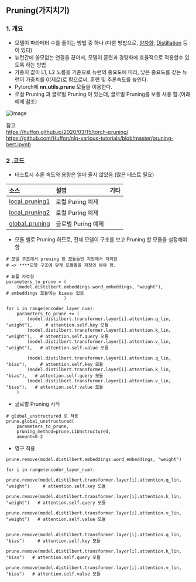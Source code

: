 ## Pruning(가지치기)
### 1. 개요

- 모델이 파라메터 수를 줄이는 방법 중 하나 (다른 방법으로, [양자화](https://github.com/kobongsoo/BERT/tree/master/Quantization), [Distillation](https://github.com/kobongsoo/BERT/tree/master/distilbert) 등이 있다)
- 뉴런간에 쓸모없는 연결을 끊어서, 모델이 훈련과 경량화에 효율적으로 적용할수 있도록 하는 방법
- 가중치 값이 L1, L2 노름을 기준으로 뉴런의 중요도에 따라, 낮은 중요도를 갖는 뉴런이 가중치를 0(제로)로 함으로써, 훈련 및 추론속도를 높인다.
- Pytorch에 **nn.utils.prune** 모듈을 이용한다.
- 로컬 Pruning 과 글로벌 Pruning 이 있는데, 글로벌 Pruning를 보통 사용 함.(아래 예제 참조)
 
![image](https://user-images.githubusercontent.com/93692701/171798008-5c8423c0-cfac-4e31-bb12-b91d2e23cd6d.png)


참고 
<br>https://huffon.github.io/2020/03/15/torch-pruning/
<br>https://github.com/Huffon/nlp-various-tutorials/blob/master/pruning-bert.ipynb

### 2 .코드
- 테스트시 추론 속도와 용량은 얼마 줄지 않았음.(많은 테스트 필요)

|소스      | 설명          | 기타  |
|:---------|:--------------|-------|
|[local_pruning1](https://github.com/kobongsoo/BERT/blob/master/pruning/local_pruning1.ipynb)| 로컬 Puring 예제||
|[local_pruning2](https://github.com/kobongsoo/BERT/blob/master/pruning/local_pruning2.ipynb)| 로컬 Puring 예제||
|[global_pruning](https://github.com/kobongsoo/BERT/blob/master/pruning/global_pruning.ipynb)| 글로벌 Puring 예제||

- 모듈 별로 Pruning 하므로, 전체 모델이 구조를 보고 Pruning 할 모듈을 설정해야 함
```
# 모델 구조에서 pruning 할 모듈들만 지정해서 처리함
# => ****모델 구조에 맞게 모듈들을 재정의 해야 함.

# 튜플 자료형
parameters_to_prune = (
    (model.distilbert.embeddings.word_embeddings, "weight"),                  # embeddings 모듈에는 bias는 없음
                      ) 

for i in range(encoder_layer_num):
    parameters_to_prune += (
        (model.distilbert.transformer.layer[i].attention.q_lin, "weight"),     # attention.self.key 모듈
        (model.distilbert.transformer.layer[i].attention.k_lin, "weight"),   # attention.self.query 모듈
        (model.distilbert.transformer.layer[i].attention.v_lin, "weight"),   # attention.self.value 모듈
          
        (model.distilbert.transformer.layer[i].attention.q_lin, "bias"),     # attention.self.key 모듈
        (model.distilbert.transformer.layer[i].attention.k_lin, "bias"),   # attention.self.query 모듈
        (model.distilbert.transformer.layer[i].attention.v_lin, "bias"),   # attention.self.value 모듈
    )
```
- 글로벌 Pruning 시작 
```
# global_unstructured 로 적용
prune.global_unstructured(
    parameters_to_prune,
    pruning_method=prune.L1Unstructured,
    amount=0.2
```

- 영구 적용
```
prune.remove(model.distilbert.embeddings.word_embeddings, "weight")

for i in range(encoder_layer_num):
    prune.remove(model.distilbert.transformer.layer[i].attention.q_lin, "weight")     # attention.self.key 모듈
    prune.remove(model.distilbert.transformer.layer[i].attention.k_lin, "weight")   # attention.self.query 모듈
    prune.remove(model.distilbert.transformer.layer[i].attention.v_lin, "weight")   # attention.self.value 모듈
           
    prune.remove(model.distilbert.transformer.layer[i].attention.q_lin, "bias")     # attention.self.key 모듈
    prune.remove(model.distilbert.transformer.layer[i].attention.k_lin, "bias")   # attention.self.query 모듈
    prune.remove(model.distilbert.transformer.layer[i].attention.v_lin, "bias")   # attention.self.value 모듈
   
```


